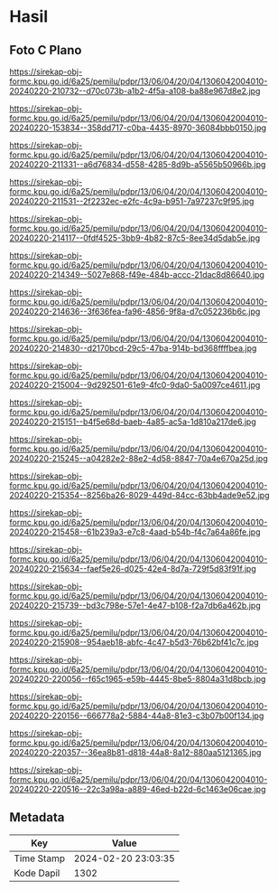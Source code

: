 # Hasil

## Foto C Plano

https://sirekap-obj-formc.kpu.go.id/6a25/pemilu/pdpr/13/06/04/20/04/1306042004010-20240220-210732--d70c073b-a1b2-4f5a-a108-ba88e967d8e2.jpg

https://sirekap-obj-formc.kpu.go.id/6a25/pemilu/pdpr/13/06/04/20/04/1306042004010-20240220-153834--358dd717-c0ba-4435-8970-36084bbb0150.jpg

https://sirekap-obj-formc.kpu.go.id/6a25/pemilu/pdpr/13/06/04/20/04/1306042004010-20240220-211331--a6d76834-d558-4285-8d9b-a5565b50966b.jpg

https://sirekap-obj-formc.kpu.go.id/6a25/pemilu/pdpr/13/06/04/20/04/1306042004010-20240220-211531--2f2232ec-e2fc-4c9a-b951-7a97237c9f95.jpg

https://sirekap-obj-formc.kpu.go.id/6a25/pemilu/pdpr/13/06/04/20/04/1306042004010-20240220-214117--0fdf4525-3bb9-4b82-87c5-8ee34d5dab5e.jpg

https://sirekap-obj-formc.kpu.go.id/6a25/pemilu/pdpr/13/06/04/20/04/1306042004010-20240220-214349--5027e868-f49e-484b-accc-21dac8d86640.jpg

https://sirekap-obj-formc.kpu.go.id/6a25/pemilu/pdpr/13/06/04/20/04/1306042004010-20240220-214636--3f636fea-fa96-4856-9f8a-d7c052236b6c.jpg

https://sirekap-obj-formc.kpu.go.id/6a25/pemilu/pdpr/13/06/04/20/04/1306042004010-20240220-214830--d2170bcd-29c5-47ba-914b-bd368ffffbea.jpg

https://sirekap-obj-formc.kpu.go.id/6a25/pemilu/pdpr/13/06/04/20/04/1306042004010-20240220-215004--9d292501-61e9-4fc0-9da0-5a0097ce4611.jpg

https://sirekap-obj-formc.kpu.go.id/6a25/pemilu/pdpr/13/06/04/20/04/1306042004010-20240220-215151--b4f5e68d-baeb-4a85-ac5a-1d810a217de6.jpg

https://sirekap-obj-formc.kpu.go.id/6a25/pemilu/pdpr/13/06/04/20/04/1306042004010-20240220-215245--a04282e2-88e2-4d58-8847-70a4e670a25d.jpg

https://sirekap-obj-formc.kpu.go.id/6a25/pemilu/pdpr/13/06/04/20/04/1306042004010-20240220-215354--8256ba26-8029-449d-84cc-63bb4ade9e52.jpg

https://sirekap-obj-formc.kpu.go.id/6a25/pemilu/pdpr/13/06/04/20/04/1306042004010-20240220-215458--61b239a3-e7c8-4aad-b54b-f4c7a64a86fe.jpg

https://sirekap-obj-formc.kpu.go.id/6a25/pemilu/pdpr/13/06/04/20/04/1306042004010-20240220-215634--faef5e26-d025-42e4-8d7a-729f5d83f91f.jpg

https://sirekap-obj-formc.kpu.go.id/6a25/pemilu/pdpr/13/06/04/20/04/1306042004010-20240220-215739--bd3c798e-57e1-4e47-b108-f2a7db6a462b.jpg

https://sirekap-obj-formc.kpu.go.id/6a25/pemilu/pdpr/13/06/04/20/04/1306042004010-20240220-215908--954aeb18-abfc-4c47-b5d3-76b62bf41c7c.jpg

https://sirekap-obj-formc.kpu.go.id/6a25/pemilu/pdpr/13/06/04/20/04/1306042004010-20240220-220056--f65c1965-e59b-4445-8be5-8804a31d8bcb.jpg

https://sirekap-obj-formc.kpu.go.id/6a25/pemilu/pdpr/13/06/04/20/04/1306042004010-20240220-220156--666778a2-5884-44a8-81e3-c3b07b00f134.jpg

https://sirekap-obj-formc.kpu.go.id/6a25/pemilu/pdpr/13/06/04/20/04/1306042004010-20240220-220357--36ea8b81-d818-44a8-8a12-880aa5121365.jpg

https://sirekap-obj-formc.kpu.go.id/6a25/pemilu/pdpr/13/06/04/20/04/1306042004010-20240220-220516--22c3a98a-a889-46ed-b22d-6c1463e06cae.jpg


## Metadata

| Key        | Value               |
| ---------- | ------------------- |
| Time Stamp | 2024-02-20 23:03:35 |
| Kode Dapil | 1302                |



